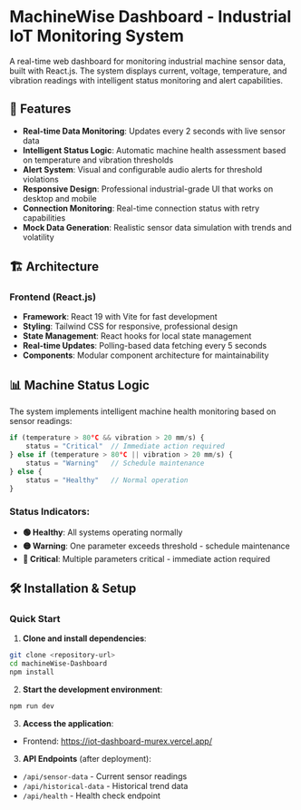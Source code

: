 # MachineWise Dashboard - Industrial IoT Monitoring System

A real-time web dashboard for monitoring industrial machine sensor data, built with React.js. The system displays current, voltage, temperature, and vibration readings with intelligent status monitoring and alert capabilities.

## 🚀 Features

- **Real-time Data Monitoring**: Updates every 2 seconds with live sensor data
- **Intelligent Status Logic**: Automatic machine health assessment based on temperature and vibration thresholds
- **Alert System**: Visual and configurable audio alerts for threshold violations
- **Responsive Design**: Professional industrial-grade UI that works on desktop and mobile
- **Connection Monitoring**: Real-time connection status with retry capabilities
- **Mock Data Generation**: Realistic sensor data simulation with trends and volatility

## 🏗️ Architecture

### Frontend (React.js)
- **Framework**: React 19 with Vite for fast development
- **Styling**: Tailwind CSS for responsive, professional design
- **State Management**: React hooks for local state management
- **Real-time Updates**: Polling-based data fetching every 5 seconds
- **Components**: Modular component architecture for maintainability


## 📊 Machine Status Logic

The system implements intelligent machine health monitoring based on sensor readings:

```javascript
if (temperature > 80°C && vibration > 20 mm/s) {
    status = "Critical"  // Immediate action required
} else if (temperature > 80°C || vibration > 20 mm/s) {
    status = "Warning"   // Schedule maintenance
} else {
    status = "Healthy"   // Normal operation
}
```

### Status Indicators:
- **🟢 Healthy**: All systems operating normally
- **🟡 Warning**: One parameter exceeds threshold - schedule maintenance
- **🔴 Critical**: Multiple parameters critical - immediate action required

## 🛠️ Installation & Setup



### Quick Start

1. **Clone and install dependencies**:
```bash
git clone <repository-url>
cd machineWise-Dashboard
npm install
```

2. **Start the development environment**:
```bash
npm run dev
```

3. **Access the application**:
- Frontend: https://iot-dashboard-murex.vercel.app/



3. **API Endpoints** (after deployment):
- `/api/sensor-data` - Current sensor readings
- `/api/historical-data` - Historical trend data
- `/api/health` - Health check endpoint

